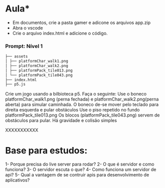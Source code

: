 # Aula\*

- Em documentos, crie a pasta gamer e adicone os arquivos app.zip
- Abra o vscode
- Crie o arquivo index.html e adicione o código.

### Prompt: Nível 1

```bash
├── assets
│ ├── platformChar_walk1.png
│ ├── platformChar_walk2.png
│ ├── platformPack_tile013.png
│ └── platformPack_tile043.png
├── index.html
├── p5.js
```

Crie um jogo usando a bilbioteca p5.
Faça o seguinte:
Use o boneco platformChar_walk1.png (perna fechada) e platformChar_walk2.png(perna aberta) para simular caminhada. O boneco de-se mover pelo teclado para direita esquerda e pular obstáculos
Use o piso repetido no fundo platformPack_tile013.png
Os blocos (platformPack_tile043.png) servem de obstáculos para pular.
Há gravidade e colisão simples

XXXXXXXXXXX

# Base para estudos:

1- Porque precisa do live server para rodar?
2- O que é servidor e como funciona?
3- O servidor escuta o que?
4- Como funciona um servidor de api?
5- Qual a vantagem de se contruir apis para desenvolvimento de aplicativos?
